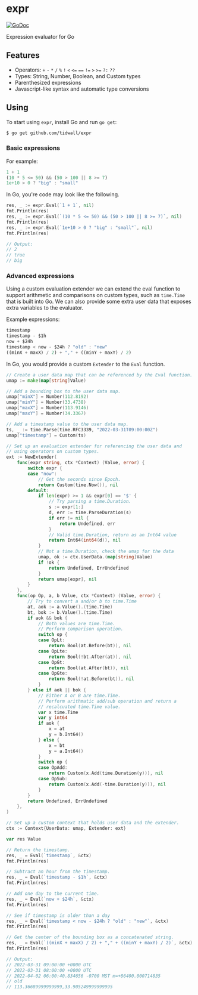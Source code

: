 # expr

[![GoDoc](https://godoc.org/github.com/tidwall/expr?status.svg)](https://godoc.org/github.com/tidwall/expr)

Expression evaluator for Go

## Features

- Operators: `+` `-` `*` `/` `%` `!` `<` `<=` `==` `!=` `>` `>=` `?:` `??`
- Types: String, Number, Boolean, and Custom types
- Parenthesized expressions
- Javascript-like syntax and automatic type conversions

## Using

To start using `expr`, install Go and run `go get`:

```sh
$ go get github.com/tidwall/expr
```

### Basic expressions

For example:

```js
1 + 1
(10 * 5 <= 50) && (50 > 100 || 8 >= 7)
1e+10 > 0 ? "big" : "small"
```

In Go, you're code may look like the following.

```go
res, _ := expr.Eval(`1 + 1`, nil)
fmt.Println(res)
res, _ := expr.Eval(`(10 * 5 <= 50) && (50 > 100 || 8 >= 7)`, nil)
fmt.Println(res)
res, _ := expr.Eval(`1e+10 > 0 ? "big" : "small"`, nil)
fmt.Println(res)

// Output: 
// 2
// true
// big
```

### Advanced expressions 

Using a custom evaluation extender we can extend the eval function to support 
arithmetic and comparisons on custom types, such as `time.Time` that is built into Go.
We can also provide some extra user data that exposes extra variables to the evaluator.

Example expressions:

```js
timestamp
timestamp - $1h
now + $24h
timestamp < now - $24h ? "old" : "new"
((minX + maxX) / 2) + "," + ((minY + maxY) / 2)
```

In Go, you would provide a custom `Extender` to the `Eval` function.

```go
// Create a user data map that can be referenced by the Eval function.
umap := make(map[string]Value)

// Add a bounding box to the user data map.
umap["minX"] = Number(112.8192)
umap["minY"] = Number(33.4738)
umap["maxX"] = Number(113.9146)
umap["maxY"] = Number(34.3367)

// Add a timestamp value to the user data map.
ts, _ := time.Parse(time.RFC3339, "2022-03-31T09:00:00Z")
umap["timestamp"] = Custom(ts)

// Set up an evaluation extender for referencing the user data and
// using operators on custom types.
ext := NewExtender(
	func(expr string, ctx *Context) (Value, error) {
		switch expr {
		case "now":
			// Get the seconds since Epoch.
			return Custom(time.Now()), nil
		default:
			if len(expr) >= 1 && expr[0] == '$' {
				// Try parsing a time.Duration.
				s := expr[1:]
				d, err := time.ParseDuration(s)
				if err != nil {
					return Undefined, err
				}
				// Valid time.Duration, return as an Int64 value
				return Int64(int64(d)), nil
			}
			// Not a time.Duration, check the umap for the data
			umap, ok := ctx.UserData.(map[string]Value)
			if !ok {
				return Undefined, ErrUndefined
			}
			return umap[expr], nil
		}
	},
	func(op Op, a, b Value, ctx *Context) (Value, error) {
		// Try to convert a and/or b to time.Time
		at, aok := a.Value().(time.Time)
		bt, bok := b.Value().(time.Time)
		if aok && bok {
			// Both values are time.Time.
			// Perform comparison operation.
			switch op {
			case OpLt:
				return Bool(at.Before(bt)), nil
			case OpLte:
				return Bool(!bt.After(at)), nil
			case OpGt:
				return Bool(at.After(bt)), nil
			case OpGte:
				return Bool(!at.Before(bt)), nil
			}
		} else if aok || bok {
			// Either A or B are time.Time.
			// Perform arithmatic add/sub operation and return a
			// recalcuated time.Time value.
			var x time.Time
			var y int64
			if aok {
				x = at
				y = b.Int64()
			} else {
				x = bt
				y = a.Int64()
			}
			switch op {
			case OpAdd:
				return Custom(x.Add(time.Duration(y))), nil
			case OpSub:
				return Custom(x.Add(-time.Duration(y))), nil
			}
		}
		return Undefined, ErrUndefined
	},
)

// Set up a custom context that holds user data and the extender.
ctx := Context{UserData: umap, Extender: ext}

var res Value

// Return the timestamp.
res, _ = Eval(`timestamp`, &ctx)
fmt.Println(res)

// Subtract an hour from the timestamp.
res, _ = Eval(`timestamp - $1h`, &ctx)
fmt.Println(res)

// Add one day to the current time.
res, _ = Eval(`now + $24h`, &ctx)
fmt.Println(res)

// See if timestamp is older than a day
res, _ = Eval(`timestamp < now - $24h ? "old" : "new"`, &ctx)
fmt.Println(res)

// Get the center of the bounding box as a concatenated string.
res, _ = Eval(`((minX + maxX) / 2) + "," + ((minY + maxY) / 2)`, &ctx)
fmt.Println(res)

// Output:
// 2022-03-31 09:00:00 +0000 UTC
// 2022-03-31 08:00:00 +0000 UTC
// 2022-04-02 06:00:40.834656 -0700 MST m=+86400.000714835
// old
// 113.36689999999999,33.905249999999995
```
